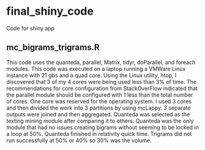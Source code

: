 # final_shiny_code
Code for shiny app

## mc_bigrams_trigrams.R
This code uses the quanteda, parallel, Matrix, tidyr, doParallel, and foreach modules. This code was executed on a laptop running a VMWare Linux instance with 21 gbs and a quad core. Using the Linux utility, htop, I discovered that 3 of my 4 cores were being used less than 3% of time. The recommendations for core configuration from StackOverFlow indicated that the parallel module should be configured with 1 less than the total number of cores. One core was reserved for the operating system. I used 3 cores and then divided the work into 3 partitions by using mcLappy. 3 separate outputs were joined and then aggregated. Quanteda was selected as the texting mining module after comparing it to others. Quanteda was the only module that had no issues creating bigrams without seeming to be locked in a loop at 50%. Quanteda finished in relativity quick time. Trigrams did not run successfully at 50% or 40% so 30% was the volume.  